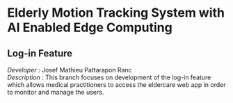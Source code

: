 # Elderly Motion Tracking System with AI Enabled Edge Computing

## Log-in Feature
*Developer* : Josef Mathieu Pattarapon Ranc <br>
*Description* : This branch focuses on development of the log-in feature which allows medical practitioners to access the eldercare web app in order to monitor and manage the users.
